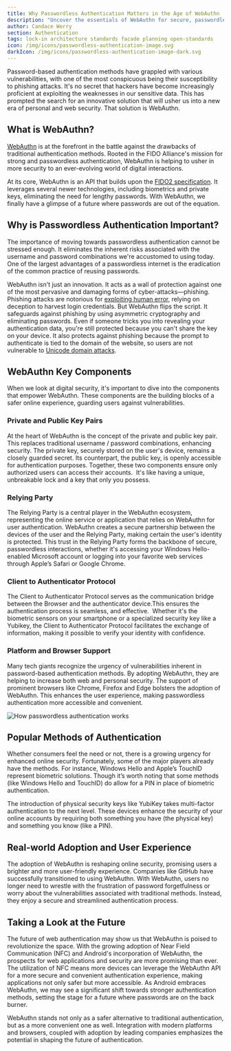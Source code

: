 ```yaml
---
title: Why Passwordless Authentication Matters in the Age of WebAuthn
description: "Uncover the essentials of WebAuthn for secure, passwordless online authentication and its protection against phishing."
author: Candace Werry
section: Authentication
tags: lock-in architecture standards facade planning open-standards
icon: /img/icons/passwordless-authentication-image.svg
darkIcon: /img/icons/passwordless-authentication-image-dark.svg
---
```

Password-based authentication methods have grappled with various vulnerabilities, with one of the most conspicuous being their susceptibility to phishing attacks. It's no secret that hackers have become increasingly proficient at exploiting the weaknesses in our sensitive data. This has prompted the search for an innovative solution that will usher us into a new era of personal and web security. That solution is WebAuthn.

## What is WebAuthn?

[WebAuthn](/articles/authentication/webauthn-explained) is at the forefront in the battle against the drawbacks of traditional authentication methods. Rooted in the FIDO Alliance's mission for strong and passwordless authentication, WebAuthn is helping to usher in more security to an ever-evolving world of digital interactions.

At its core, WebAuthn is an API that builds upon the [FIDO2 specification](/blog/authenticators-ceremonies-webauthn-oh-my). It leverages several newer technologies, including biometrics and private keys, eliminating the need for lengthy passwords. With WebAuthn, we finally have a glimpse of a future where passwords are out of the equation.
 
## Why is Passwordless Authentication Important?

The importance of moving towards passwordless authentication cannot be stressed enough. It eliminates the inherent risks associated with the username and password combinations we're accustomed to using today. One of the largest advantages of a passwordless internet is the eradication of the common practice of reusing passwords.

WebAuthn isn't just an innovation. It acts as a wall of protection against one of the most pervasive and damaging forms of cyber-attacks—phishing. Phishing attacks are notorious for [exploiting human error](/articles/security/steps-secure-your-authentication-system), relying on deception to harvest login credentials. But WebAuthn flips the script. It safeguards against phishing by using asymmetric cryptography and eliminating passwords. Even if someone tricks you into revealing your authentication data, you're still protected because you can't share the key on your device. It also protects against phishing because the prompt to authenticate is tied to the domain of the website, so users are not vulnerable to [Unicode domain attacks](https://www.thesslstore.com/blog/unicode-domain-phishing/).

## WebAuthn Key Components

When we look at digital security, it's important to dive into the components that empower WebAuthn. These components are the building blocks of a safer online experience, guarding users against vulnerabilities.

### Private and Public Key Pairs
At the heart of WebAuthn is the concept of the private and public key pair. This replaces traditional username / password combinations, enhancing security. The private key, securely stored on the user's device, remains a closely guarded secret. Its counterpart, the public key, is openly accessible for authentication purposes. Together, these two components ensure only authorized users can access their accounts.  It's like having a unique, unbreakable lock and a key that only you possess.

### Relying Party

The Relying Party is a central player in the WebAuthn ecosystem, representing the online service or application that relies on WebAuthn for user authentication. WebAuthn creates a secure partnership between the devices of the user and the Relying Party, making certain the user's identity is protected. This trust in the Relying Party forms the backbone of secure, passwordless interactions, whether it's accessing your Windows Hello-enabled Microsoft account or logging into your favorite web services through Apple’s Safari or Google Chrome.

### Client to Authenticator Protocol

The Client to Authenticator Protocol serves as the communication bridge between the Browser and the authenticator device.This ensures the authentication process is seamless, and effective.  Whether it's the biometric sensors on your smartphone or a specialized security key like a Yubikey, the Client to Authenticator Protocol facilitates the exchange of information, making it possible to verify your identity with confidence.

### Platform and Browser Support

Many tech giants recognize the urgency of vulnerabilities inherent in password-based authentication methods. By adopting WebAuthn, they are helping to increase both web and personal security. The support of prominent browsers like Chrome, Firefox and Edge bolsters the adoption of WebAuthn. This enhances the user experience, making passwordless authentication more accessible and convenient.

![How passwordless authentication works](/img/articles/passwordless-authentication-security/passwordless-authentication-image.png)
## Popular Methods of Authentication

Whether consumers feel the need or not, there is a growing urgency for enhanced online security. Fortunately, some of the major players already have the methods. For instance, Windows Hello and Apple’s TouchID represent biometric solutions. Though it’s worth noting that some methods (like Windows Hello and TouchID) do allow for a PIN in place of biometric authentication.

The introduction of physical security keys like YubiKey takes multi-factor authentication to the next level. These devices enhance the security of your online accounts by requiring both something you have (the physical key) and something you know (like a PIN).

## Real-world Adoption and User Experience 

The adoption of WebAuthn is reshaping online security, promising users a brighter and more user-friendly experience. Companies like GitHub have successfully transitioned to using WebAuthn. With WebAuthn, users no longer need to wrestle with the frustration of password forgetfulness or worry about the vulnerabilities associated with traditional methods. Instead, they enjoy a secure and streamlined authentication process.

## Taking a Look at the Future

The future of web authentication may show us that WebAuthn is poised to revolutionize the space. With the growing adoption of Near Field Communication (NFC) and Android's incorporation of WebAuthn, the prospects for web applications and security are more promising than ever. The utilization of NFC means more devices can leverage the WebAuthn API for a more secure and convenient authentication experience, making applications not only safer but more accessible. As Android embraces WebAuthn, we may see a significant shift towards stronger authentication methods, setting the stage for a future where passwords are on the back burner. 

WebAuthn stands not only as a safer alternative to traditional authentication, but as a more convenient one as well. Integration with modern platforms and browsers, coupled with adoption by leading companies emphasizes the potential in shaping the future of authentication.
